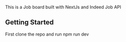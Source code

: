 This is a Job board built with NextJs and Indeed Job API

## Getting Started

First clone the repo and run npm run dev
